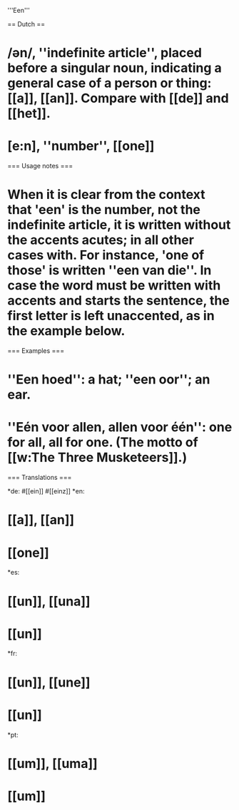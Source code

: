 '''Een''' 

== Dutch ==

# /ən/, ''indefinite article'', placed before a singular noun, indicating a general case of a person or thing: [[a]], [[an]]. Compare with [[de]] and [[het]].
# [e:n], ''number'', [[one]]

=== Usage notes ===

#
# When it is clear from the context that 'een' is the number, not the indefinite article, it is written without the accents acutes; in all other cases with. For instance, 'one of those' is written ''een van die''. In case the word must be written with accents and starts the sentence, the first letter is left unaccented, as in the example below.

=== Examples === 

# ''Een hoed'': a hat; ''een oor''; an ear.
# ''Eén voor allen, allen voor één'': one for all, all for one. (The motto of [[w:The Three Musketeers]].)

=== Translations ===

*de:
#[[ein]]
#[[einz]]
*en: 
# [[a]], [[an]]
# [[one]]
*es:
# [[un]], [[una]]
# [[un]]
*fr:
# [[un]], [[une]]
# [[un]]
*pt:
# [[um]], [[uma]]
# [[um]]
